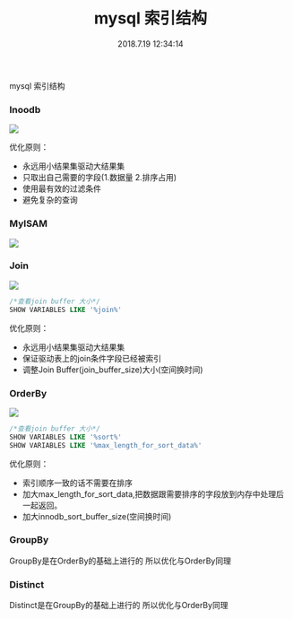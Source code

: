 ﻿---
title: mysql 索引结构
layout: post
comments: true
tag: mysql
category: db
date: 2018.7.19 12:34:14 
---
mysql 索引结构
<!-- more -->
### Inoodb
![](http://ni484sha.com/images/Inoodb.jpg)

优化原则：
- 永远用小结果集驱动大结果集
- 只取出自己需要的字段(1.数据量 2.排序占用)
- 使用最有效的过滤条件
- 避免复杂的查询

### MyISAM
![](http://ni484sha.com/images/MyISAM.jpg)

### Join
![](http://ni484sha.com/images/mysqljoin.jpg)

```sql
/*查看join buffer 大小*/
SHOW VARIABLES LIKE '%join%' 
```
优化原则：
- 永远用小结果集驱动大结果集
- 保证驱动表上的join条件字段已经被索引
- 调整Join Buffer(join_buffer_size)大小(空间换时间)

### OrderBy
![](http://ni484sha.com/images/orderby.jpg)

```sql
/*查看join buffer 大小*/
SHOW VARIABLES LIKE '%sort%' 
SHOW VARIABLES LIKE '%max_length_for_sort_data%'
```
优化原则：
- 索引顺序一致的话不需要在排序
- 加大max_length_for_sort_data,把数据跟需要排序的字段放到内存中处理后一起返回。
- 加大innodb_sort_buffer_size(空间换时间)

### GroupBy

GroupBy是在OrderBy的基础上进行的 所以优化与OrderBy同理

### Distinct

Distinct是在GroupBy的基础上进行的 所以优化与OrderBy同理
